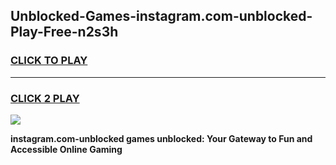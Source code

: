 
## Unblocked-Games-instagram.com-unblocked-Play-Free-n2s3h
<h3>
<a href="https://premium76.site?title=instagram.com-unblocked&ref=12A">CLICK TO PLAY</a></h3>
<hr>

<h3>
<a href="https://premium76.site?title=instagram.com-unblocked&ref=12A">CLICK 2 PLAY</a>
  
</h3>

<a href="https://premium76.site?title=instagram.com-unblocked&ref=12A"><img src="https://clearcache.store/games.png"></a>


**instagram.com-unblocked games unblocked: Your Gateway to Fun and Accessible Online Gaming**
